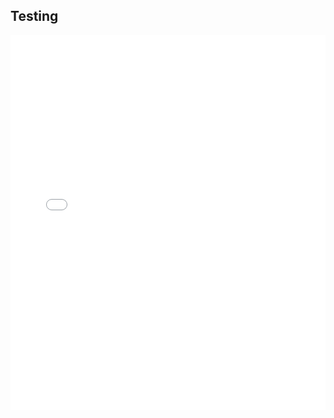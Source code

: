 ## Testing


<iframe src="Assets/Bokeh/Flamengo_xg_vs_xga.html"
    sandbox="allow-same-origin allow-scripts"
    width="100%"
    height="600"
    scrolling="no"
    seamless="seamless"
    frameborder="0">
</iframe>
